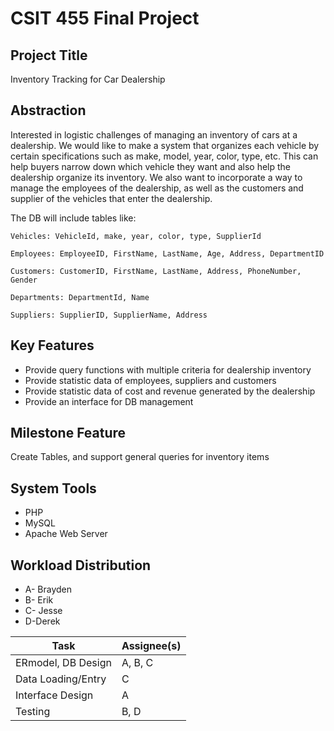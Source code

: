 # CSIT 455 Final Project

## Project Title
Inventory Tracking for Car Dealership

## Abstraction
Interested in logistic challenges of managing an inventory of cars at a dealership. We would like to make a system that organizes each vehicle by certain specifications such as make, model, year, color, type, etc. This can help buyers narrow down which vehicle they want and also help the dealership organize its inventory. We also want to incorporate a way to manage the employees of the dealership, as well as the customers and supplier of the vehicles that enter the dealership.

The DB will include tables like:
```
Vehicles: VehicleId, make, year, color, type, SupplierId
```
```
Employees: EmployeeID, FirstName, LastName, Age, Address, DepartmentID
```
```
Customers: CustomerID, FirstName, LastName, Address, PhoneNumber, Gender
```
```
Departments: DepartmentId, Name
```
```
Suppliers: SupplierID, SupplierName, Address
```

## Key Features
* Provide query functions with multiple criteria for dealership inventory
* Provide statistic data of employees, suppliers and customers
* Provide statistic data of cost and revenue generated by the dealership
* Provide an interface for DB management

## Milestone Feature
Create Tables, and support general queries for inventory items

## System Tools
* PHP
* MySQL
* Apache Web Server

## Workload Distribution
* A- Brayden
* B- Erik
* C- Jesse
* D-Derek

|Task | Assignee(s) |
|---|---|
| ERmodel, DB Design | A, B, C  |
| Data Loading/Entry | C |
| Interface Design  | A |
| Testing  | B, D |
